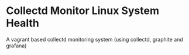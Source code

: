 # Collectd Monitor Linux System Health

A vagrant based collectd monitoring system (using collectd, graphite and grafana)

